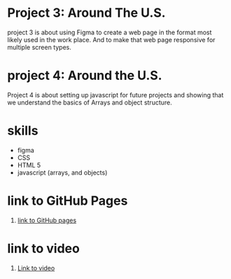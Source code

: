 # Project 3: Around The U.S.

project 3 is about using Figma to create a web page in the format most likely used in the work place.
And to make that web page responsive for multiple screen types.

# project 4: Around the U.S.

Project 4 is about setting up javascript for future projects and showing that we understand the basics
of Arrays and object structure.

# skills

- figma
- CSS
- HTML 5
- javascript (arrays, and objects)

# link to GitHub Pages

1. [link to GitHub pages](https://San2ue.github.io/se_project_aroundtheus)

# link to video

1. [Link to video](https://drive.google.com/drive/folders/1EaZj8JIGo_lan4Zvc4Vb0eh-7-taryQK?usp=sharing)
